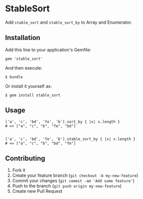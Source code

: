 # StableSort

Add `stable_sort` and `stable_sort_by` to Array and Enumerator.

## Installation

Add this line to your application's Gemfile:

    gem 'stable_sort'

And then execute:

    $ bundle

Or install it yourself as:

    $ gem install stable_sort

## Usage

```
['a', 'c', 'bd', 'fe', 'b'].sort_by { |x| x.length }
# => ["a", "c", "b", "fe", "bd"]


['a', 'c', 'bd', 'fe', 'b'].stable_sort_by { |x| x.length }
# => ["a", "c", "b", "bd", "fe"]
```

## Contributing

1. Fork it
2. Create your feature branch (`git checkout -b my-new-feature`)
3. Commit your changes (`git commit -am 'Add some feature'`)
4. Push to the branch (`git push origin my-new-feature`)
5. Create new Pull Request
